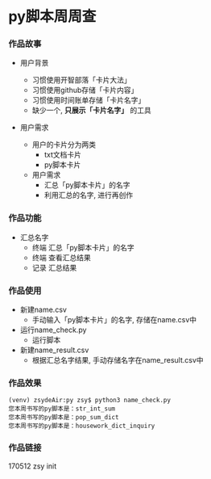 # py脚本周周查

### 作品故事

- 用户背景
  + 习惯使用开智部落「卡片大法」
  + 习惯使用github存储「卡片内容」
  + 习惯使用时间账单存储「卡片名字」
  + 缺少一个, **只展示「卡片名字」** 的工具

- 用户需求
  + 用户的卡片分为两类
    * txt文档卡片
    * py脚本卡片
  + 用户需求
    * 汇总「py脚本卡片」的名字
    * 利用汇总的名字, 进行再创作

### 作品功能

- 汇总名字
  + 终端 汇总「py脚本卡片」的名字
  + 终端 查看汇总结果
  + 记录 汇总结果

### 作品使用

- 新建name.csv
  + 手动输入「py脚本卡片」的名字, 存储在name.csv中
- 运行name_check.py
  + 运行脚本
- 新建name_result.csv
  + 根据汇总名字结果, 手动存储名字在name_result.csv中

### 作品效果

```
(venv) zsydeAir:py zsy$ python3 name_check.py
您本周书写的py脚本是：str_int_sum
您本周书写的py脚本是：pop_sum_dict
您本周书写的py脚本是：housework_dict_inquiry
```

### 作品链接

170512 zsy init